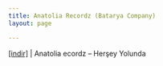 ```yaml
---
title: Anatolia Recordz (Batarya Company)
layout: page

---
```

<a href="https://cloud.mail.ru/public/0418b3c07f26/Anatolia%20Records%20-%20Her%C5%9Fey%20Yolunda" target="_blank">[indir]</a>   |   Anatolia ecordz &#8211; Herşey Yolunda